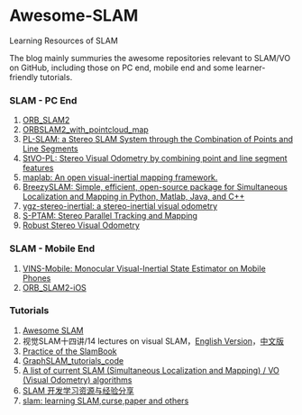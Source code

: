 # Awesome-SLAM
Learning Resources of SLAM

The blog mainly summuries the awesome repositories relevant to SLAM/VO on GitHub, including those on PC end, mobile end and some learner-friendly tutorials.


### SLAM - PC End
1. [ORB_SLAM2](https://github.com/raulmur/ORB_SLAM2)
2. [ORBSLAM2_with_pointcloud_map](https://github.com/gaoxiang12/ORBSLAM2_with_pointcloud_map)
3. [ PL-SLAM: a Stereo SLAM System through the Combination of Points and Line Segments](https://github.com/rubengooj/pl-slam)
4. [StVO-PL: Stereo Visual Odometry by combining point and line segment features](https://github.com/rubengooj/StVO-PL)
4. [maplab: An open visual-inertial mapping framework.](https://github.com/ethz-asl/maplab)
5. [BreezySLAM: Simple, efficient, open-source package for Simultaneous Localization and Mapping in Python, Matlab, Java, and C++](https://github.com/simondlevy/BreezySLAM)
6. [ygz-stereo-inertial: a stereo-inertial visual odometry](https://github.com/gaoxiang12/ygz-stereo-inertial)
7. [S-PTAM: Stereo Parallel Tracking and Mapping](https://github.com/lrse/sptam)
8. [Robust Stereo Visual Odometry](https://github.com/famoreno/stereo-vo)

### SLAM - Mobile End
1. [VINS-Mobile: Monocular Visual-Inertial State Estimator on Mobile Phones](https://github.com/HKUST-Aerial-Robotics/VINS-Mobile)
2. [ORB_SLAM2-iOS](https://github.com/ygx2011/ORB_SLAM2-IOS)

### Tutorials
1. [Awesome SLAM](https://github.com/kanster/awesome-slam)
2. 视觉SLAM十四讲/14 lectures on visual SLAM，[English Version](https://github.com/gaoxiang12/slambook-en)，[中文版](https://github.com/gaoxiang12/slambook)
3. [Practice of the SlamBook](https://github.com/leftthomas/SlamBook)
4. [GraphSLAM_tutorials_code](https://github.com/HeYijia/GraphSLAM_tutorials_code)
3. [A list of current SLAM (Simultaneous Localization and Mapping) / VO (Visual Odometry) algorithms](https://github.com/kafendt/List-of-SLAM-VO-algorithms)
4. [SLAM 开发学习资源与经验分享](https://github.com/AlbertSlam/Lee-SLAM-source)
5. [slam: learning SLAM,curse,paper and others](https://github.com/liulinbo/slam)
